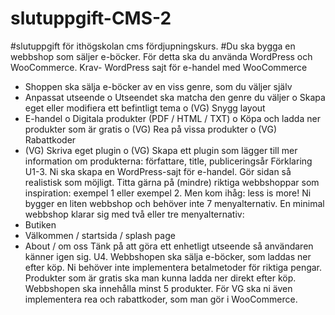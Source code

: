 # slutuppgift-CMS-2

#slutuppgift för ithögskolan cms fördjupningskurs. 
#Du ska bygga en webbshop som säljer e-böcker. För detta ska du använda WordPress och
WooCommerce.
Krav- WordPress sajt för e-handel med WooCommerce
- Shoppen ska sälja e-böcker av en viss genre, som du väljer själv
- Anpassat utseende
o Utseendet ska matcha den genre du väljer
o Skapa eget eller modifiera ett befintligt tema
o (VG) Snygg layout
- E-handel
o Digitala produkter (PDF / HTML / TXT)
o Köpa och ladda ner produkter som är gratis
o (VG) Rea på vissa produkter
o (VG) Rabattkoder
- (VG) Skriva eget plugin
o (VG) Skapa ett plugin som lägger till mer information om produkterna:
författare, title, publiceringsår
Förklaring
U1-3. Ni ska skapa en WordPress-sajt för e-handel. Gör sidan så realistisk som möjligt. Titta
gärna på (mindre) riktiga webbshoppar som inspiration: exempel 1 eller exempel 2. Men kom
ihåg: less is more! Ni bygger en liten webbshop och behöver inte 7 menyalternativ. En
minimal webbshop klarar sig med två eller tre menyalternativ:
- Butiken
- Välkommen / startsida / splash page
- About / om oss
Tänk på att göra ett enhetligt utseende så användaren känner igen sig.
U4. Webbshopen ska sälja e-böcker, som laddas ner efter köp. Ni behöver inte implementera
betalmetoder för riktiga pengar. Produkter som är gratis ska man kunna ladda ner direkt efter
köp. Webbshopen ska innehålla minst 5 produkter.
För VG ska ni även implementera rea och rabattkoder, som man gör i WooCommerce.
